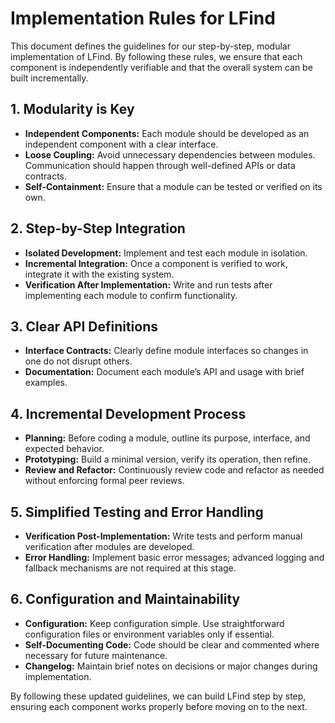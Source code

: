 # Implementation Rules for LFind

This document defines the guidelines for our step-by-step, modular implementation of LFind. By following these rules, we ensure that each component is independently verifiable and that the overall system can be built incrementally.

## 1. Modularity is Key
- **Independent Components:** Each module should be developed as an independent component with a clear interface.
- **Loose Coupling:** Avoid unnecessary dependencies between modules. Communication should happen through well-defined APIs or data contracts.
- **Self-Containment:** Ensure that a module can be tested or verified on its own.

## 2. Step-by-Step Integration
- **Isolated Development:** Implement and test each module in isolation.
- **Incremental Integration:** Once a component is verified to work, integrate it with the existing system.
- **Verification After Implementation:** Write and run tests after implementing each module to confirm functionality.

## 3. Clear API Definitions
- **Interface Contracts:** Clearly define module interfaces so changes in one do not disrupt others.
- **Documentation:** Document each module’s API and usage with brief examples.

## 4. Incremental Development Process
- **Planning:** Before coding a module, outline its purpose, interface, and expected behavior.
- **Prototyping:** Build a minimal version, verify its operation, then refine.
- **Review and Refactor:** Continuously review code and refactor as needed without enforcing formal peer reviews.

## 5. Simplified Testing and Error Handling
- **Verification Post-Implementation:** Write tests and perform manual verification after modules are developed.
- **Error Handling:** Implement basic error messages; advanced logging and fallback mechanisms are not required at this stage.

## 6. Configuration and Maintainability
- **Configuration:** Keep configuration simple. Use straightforward configuration files or environment variables only if essential.
- **Self-Documenting Code:** Code should be clear and commented where necessary for future maintenance.
- **Changelog:** Maintain brief notes on decisions or major changes during implementation.

By following these updated guidelines, we can build LFind step by step, ensuring each component works properly before moving on to the next.
